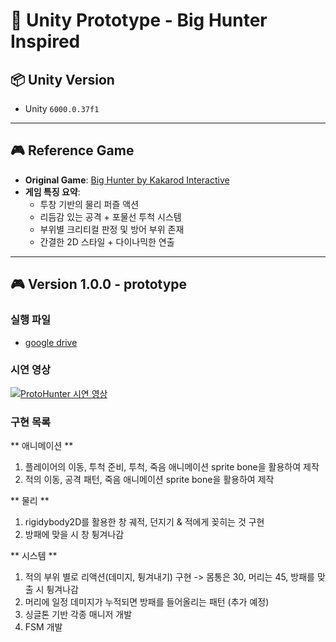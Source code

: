 # 🦣 Unity Prototype - Big Hunter Inspired

## 📦 Unity Version

- Unity `6000.0.37f1`

---

## 🎮 Reference Game

- **Original Game**: [Big Hunter by Kakarod Interactive](https://play.google.com/store/apps/details?id=com.kakarod.hunter)
- **게임 특징 요약**:
  - 투창 기반의 물리 퍼즐 액션
  - 리듬감 있는 공격 + 포물선 투척 시스템
  - 부위별 크리티컬 판정 및 방어 부위 존재
  - 간결한 2D 스타일 + 다이나믹한 연출

---

## 🎮 Version 1.0.0 - prototype

### 실행 파일
- [google drive](https://drive.google.com/file/d/1Sar4tWTFjnBMdavdDWCvuu8Q3j9d3s_9/view?usp=drive_link)

### 시연 영상
[![ProtoHunter 시연 영상](https://img.youtube.com/vi/dboh5aAAP3Q/0.jpg)](https://youtu.be/dboh5aAAP3Q)

### 구현 목록

** 애니메이션 **
1. 플레이어의 이동, 투척 준비, 투척, 죽음 애니메이션 sprite bone을 활용하여 제작
2. 적의 이동, 공격 패턴, 죽음 애니메이션 sprite bone을 활용하여 제작

** 물리 **
1. rigidybody2D를 활용한 창 궤적, 던지기 & 적에게 꽂히는 것 구현
2. 방패에 맞을 시 창 튕겨나감

** 시스템 **
1. 적의 부위 별로 리액션(데미지, 튕겨내기) 구현 -> 몸통은 30, 머리는 45, 방패를 맞출 시 튕겨나감
2. 머리에 일정 데미지가 누적되면 방패를 들어올리는 패턴 (추가 예정)
3. 싱글톤 기반 각종 매니저 개발
4. FSM 개발

